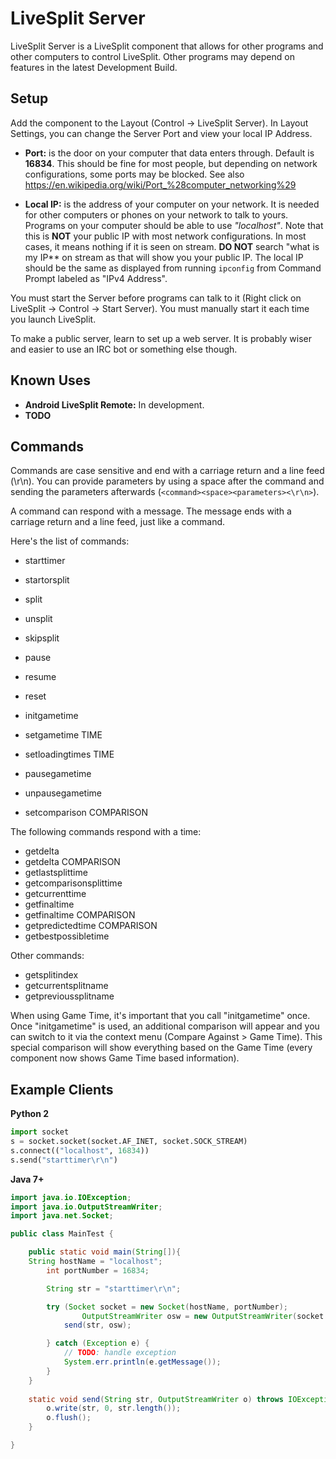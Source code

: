 # LiveSplit Server

LiveSplit Server is a LiveSplit component that allows for other programs and other computers to control LiveSplit. Other programs may depend on features in the latest Development Build.

## Setup ##

Add the component to the Layout (Control -> LiveSplit Server). In Layout Settings, you can change the Server Port and view your local IP Address.

* **Port:** is the door on your computer that data enters through. Default is **16834**. This should be fine for most people, but depending on network configurations, some ports may be blocked. See also https://en.wikipedia.org/wiki/Port_%28computer_networking%29

* **Local IP:** is the address of your computer on your network. It is needed for other computers or phones on your network to talk to yours. Programs on your computer should be able to use *"localhost"*. Note that this is **NOT** your public IP with most network configurations. In most cases, it means nothing if it is seen on stream. **DO NOT** search "what is my IP** on stream as that will show you your public IP. The local IP should be the same as displayed from running `ipconfig` from Command Prompt labeled as "IPv4 Address".

You must start the Server before programs can talk to it (Right click on LiveSplit -> Control -> Start Server). You must manually start it each time you launch LiveSplit.

To make a public server, learn to set up a web server. It is probably wiser and easier to use an IRC bot or something else though.

## Known Uses ##

* **Android LiveSplit Remote:** In development.
* **TODO**

## Commands ##

Commands are case sensitive and end with a carriage return and a line feed (\r\n). You can provide parameters by using a space after the command and sending the parameters afterwards (`<command><space><parameters><\r\n>`).

A command can respond with a message. The message ends with a carriage return and a line feed, just like a command.

Here's the list of commands:

* starttimer
* startorsplit
* split
* unsplit
* skipsplit
* pause
* resume
* reset

* initgametime
* setgametime TIME
* setloadingtimes TIME
* pausegametime
* unpausegametime

* setcomparison COMPARISON

The following commands respond with a time:

* getdelta
* getdelta COMPARISON
* getlastsplittime
* getcomparisonsplittime
* getcurrenttime
* getfinaltime
* getfinaltime COMPARISON
* getpredictedtime COMPARISON
* getbestpossibletime

Other commands:

* getsplitindex
* getcurrentsplitname
* getprevioussplitname

When using Game Time, it's important that you call "initgametime" once. Once "initgametime" is used, an additional comparison will appear and you can switch to it via the context menu (Compare Against > Game Time). This special comparison will show everything based on the Game Time (every component now shows Game Time based information).

## Example Clients ##

**Python 2**

```python
import socket
s = socket.socket(socket.AF_INET, socket.SOCK_STREAM)
s.connect(("localhost", 16834))
s.send("starttimer\r\n")
```
**Java 7+**

```java
import java.io.IOException;
import java.io.OutputStreamWriter;
import java.net.Socket;

public class MainTest {

	public static void main(String[]){
    String hostName = "localhost";
		int portNumber = 16834;

		String str = "starttimer\r\n";

		try (Socket socket = new Socket(hostName, portNumber);
				OutputStreamWriter osw = new OutputStreamWriter(socket.getOutputStream(), "UTF-8")) {
			send(str, osw);			

		} catch (Exception e) {
			// TODO: handle exception
			System.err.println(e.getMessage());
		}
    }
	
    static void send(String str, OutputStreamWriter o) throws IOException {
		o.write(str, 0, str.length());
		o.flush();
	}

}
```
